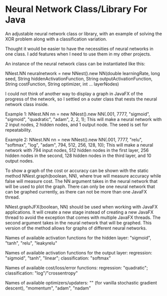 # Neural Network Class/Library For Java

An adjustable neural network class or library, with an example of solving the XOR problem along with a classification variation.

Thought it would be easier to have the necessities of neural networks in one class. I add features when I need to use them in my other projects.

An instance of the neural network class can be instantiated like this:

NNest.NN neuralnetwork = new NNest().new NN(double learningRate, long seed, String hiddenActivationFunction, String outputActivationFunction, String costFunction, String optimizer, int ... layerNodes)

I could not think of another way to display a graph in JavaFX of the progress of the network, so I settled on a outer class that nests the neural network class inside.

Example 1: NNest.NN nn = new NNest().new NN(.001, 7777, "sigmoid", "sigmoid", "quadratic", "adam", 2, 2, 1);
This will make a neural network with 2 input nodes, 2 hidden nodes, and 1 output node.
The seed is set for repeatability.

Example 2: NNest.NN nn = new NNest().new NN(.001, 7777, "relu", "softmax", "log", "adam", 794, 512, 256, 128, 10); 
This will make a neural network with 794 input nodes, 512 hidden nodes in the first layer, 256 hidden nodes in the second, 128 hidden nodes in the third layer, and 10 output nodes.

To show a graph of the cost or accuracy can be shown with the static method NNest.graph(boolean, NN), where true will measure accuracy while false will measure cost. The NN argument takes in the neural network that will be used to plot the graph. There can only be one neural network that can be graphed currently, as there can not be more than one JavaFX thread.

NNest.graphJFX(boolean, NN) should be used when working with JavaFX applications. It will create a new stage instead of creating a new JavaFX thread to avoid the exception that comes with multiple JavaFX threads. The second argument takes in the neural network that will be graphed. This version of the method allows for graphs of different neural networks.

Names of available activation functions for the hidden layer: "sigmoid", "tanh", "relu", "leakyrelu"

Names of available activation functions for the output layer: regression: "sigmoid", "tanh", "linear"; classification: "softmax"

Names of available cost/loss/error functions: regression: "quadratic"; classification: "log"/"crossentropy"

Names of available optimizers/updaters: "" (for vanilla stochastic gradient descent), "momentum", "adam", "nadam"
